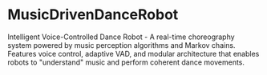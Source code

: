 # MusicDrivenDanceRobot
Intelligent Voice-Controlled Dance Robot - A real-time choreography system powered by music perception algorithms and Markov chains. Features voice control, adaptive VAD, and modular architecture that enables robots to "understand" music and perform coherent dance movements.
